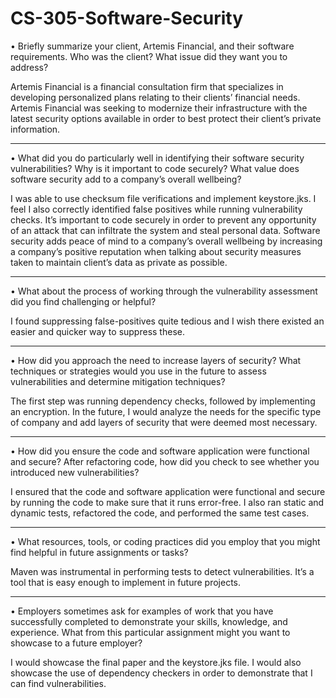 # CS-305-Software-Security

•	Briefly summarize your client, Artemis Financial, and their software requirements. Who was the client? What issue did they want you to address?

Artemis Financial is a financial consultation firm that specializes in developing personalized plans relating to their clients’ financial needs. Artemis Financial was seeking to modernize their infrastructure with the latest security options available in order to best protect their client’s private information. 

--------------------------------------------------------------------------------------------------------------------------------------------------------------------

•	What did you do particularly well in identifying their software security vulnerabilities? Why is it important to code securely? What value does software security add to a company’s overall wellbeing?

I was able to use checksum file verifications and implement keystore.jks. I feel I also correctly identified false positives while running vulnerability checks. It’s important to code securely in order to prevent any opportunity of an attack that can infiltrate the system and steal personal data. Software security adds peace of mind to a company’s overall wellbeing by increasing a company’s positive reputation when talking about security measures taken to maintain client’s data as private as possible. 

--------------------------------------------------------------------------------------------------------------------------------------------------------------------

•	What about the process of working through the vulnerability assessment did you find challenging or helpful?

I found suppressing false-positives quite tedious and I wish there existed an easier and quicker way to suppress these. 

--------------------------------------------------------------------------------------------------------------------------------------------------------------------

•	How did you approach the need to increase layers of security? What techniques or strategies would you use in the future to assess vulnerabilities and determine mitigation techniques?

The first step was running dependency checks, followed by implementing an encryption. In the future, I would analyze the needs for the specific type of company and add layers of security that were deemed most necessary.

--------------------------------------------------------------------------------------------------------------------------------------------------------------------

•	How did you ensure the code and software application were functional and secure? After refactoring code, how did you check to see whether you introduced new vulnerabilities?

I ensured that the code and software application were functional and secure by running the code to make sure that it runs error-free. I also ran static and dynamic tests, refactored the code, and performed the same test cases.

--------------------------------------------------------------------------------------------------------------------------------------------------------------------

•	What resources, tools, or coding practices did you employ that you might find helpful in future assignments or tasks?

Maven was instrumental in performing tests to detect vulnerabilities. It’s a tool that is easy enough to implement in future projects. 

--------------------------------------------------------------------------------------------------------------------------------------------------------------------

•	Employers sometimes ask for examples of work that you have successfully completed to demonstrate your skills, knowledge, and experience. What from this particular assignment might you want to showcase to a future employer?

I would showcase the final paper and the keystore.jks file. I would also showcase the use of dependency checkers in order to demonstrate that I can find vulnerabilities. 

